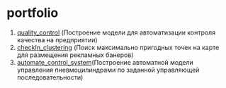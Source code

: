 # portfolio

1. [quality_control](https://github.com/sunnyEmty/ML_pet_projects/tree/main/quality_control) (Построение модели для автоматизации контроля качества на предприятии)
2. [checkIn_clustering](https://github.com/sunnyEmty/ML_pet_projects/tree/main/checkIn_clustering) (Поиск максимально пригодных точек на карте для размещения рекламных банеров)
3. [automate_control_system](https://github.com/sunnyEmty/automate_control_system)(Построение автоматной модели управления пневмоцилиндрами по заданной управляющей последовательности)

